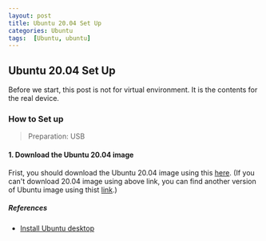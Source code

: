 ```yaml
---
layout: post
title: Ubuntu 20.04 Set Up
categories: Ubuntu
tags:  [Ubuntu, ubuntu]
---
```

## Ubuntu 20.04 Set Up
Before we start, this post is not for virtual environment. It is the contents for the real device. 
### How to Set up
>  Preparation: USB
#### 1. Download the Ubuntu 20.04 image
Frist, you should download the Ubuntu 20.04 image using this [here](https://ubuntu.com/download/desktop).
(If you can't download 20.04 image using above link, you can find another version of Ubuntu image using thist [link](https://ubuntu.com/download/alternative-downloads).)



##### References
- [Install Ubuntu desktop](https://ubuntu.com/tutorials/install-ubuntu-desktop#1-overview)
